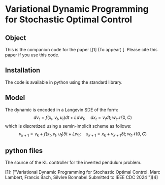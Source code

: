 # Variational Dynamic Programming for Stochastic Optimal Control

## Object

This is the companion code for the paper \[[1] (To appear) \]. Please cite this paper if you use this code.  

## Installation
The code is available in python using the standard library. 

## Model
The dynamic is encoded in a Langevin SDE of the form:
$$dv_t=f(x_t,v_t,u_t)dt+Ldw_t; \quad dx_t=v_tdt; w_t \mathcal{N}(0,C)$$
which is discretized using a semin-implicit scheme as follows:
$$v_{k+1}=v_k+f(x_t,v_t,u_t)\delta t+Lw_t; \quad x_{k+1}=x_k+v_{k+1}\delta t; w_t \mathcal{N}(0,C)$$

## python files
The source of the KL controller for the inverted pendulum problem.

[0]: https://arxiv.org/abs/ (To appear)

\[1\]: ["Variational Dynamic Programming for Stochastic Optimal Control.  Marc Lambert, Francis Bach, Silvère Bonnabel.Submitted to IEEE CDC 2024 "][4] 
